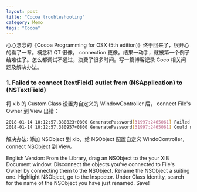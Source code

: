 ```yaml
---
layout: post
title: "Cocoa troubleshooting"
category: Memo
tags: "Cocoa"
---
```


心心念念的《Cocoa Programming for OSX (5th edition)》终于回来了，很开心的看了一章。概念和 QT 很像， connection 更像。结果一动手，就被第一个例子给难住了。怎么都调试不通过，浪费了很多时间。写一篇博客记录 Coco 相关问题及解决办法。

<!-- more -->

### 1. Failed to connect (textField) outlet from (NSApplication) to (NSTextField)

将 xib 的 Custom Class 设置为自定义的 WindowController 后， connect File's Owner 到 View 出错：

```sh
2018-01-14 10:12:57.380823+0800 GeneratePassword[31997:2465061] Failed to connect (textField) outlet from (NSApplication) to (NSTextField): missing setter or instance variable
2018-01-14 10:12:57.380957+0800 GeneratePassword[31997:2465061] Could not connect action, target class NSApplication does not respond to -generatePasswordWithSender:
```

解决办法: 添加 NSObject 到 xib，给 NSObject 配置自定义 WindoController，connect NSObject 到 View。

English Version: From the Library, drag an NSObject to the your XIB Document window. Disconnect the objects you've connected to File's Owner by connecting them to the NSObject. Rename the NSObject a suiting one. Highlight NSObject, go to the Inspector. Under Class Identity, search for the name of the NSObject you have just renamed. Save!
